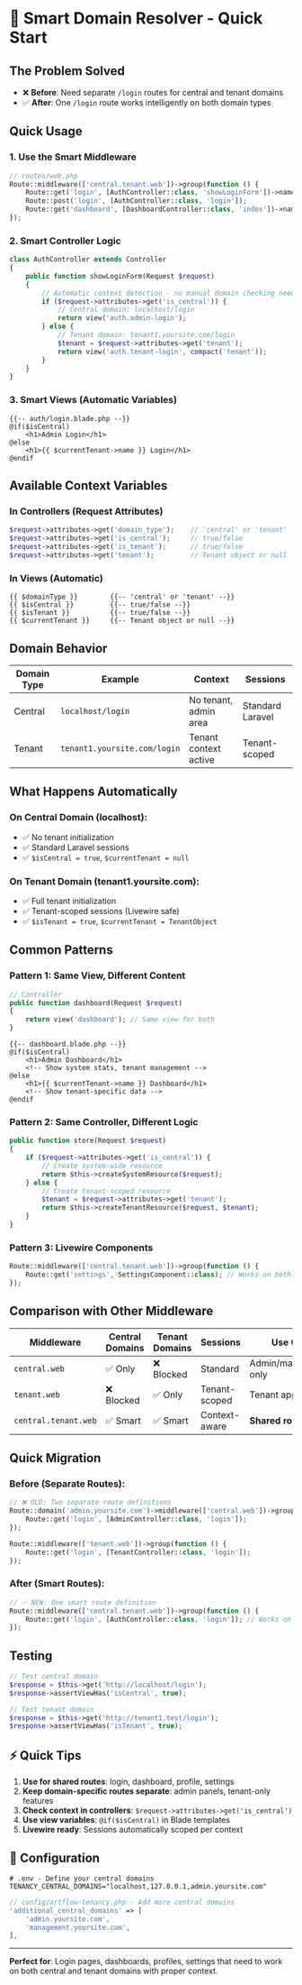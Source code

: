 # 🚀 Smart Domain Resolver - Quick Start

## The Problem Solved
- ❌ **Before**: Need separate `/login` routes for central and tenant domains
- ✅ **After**: One `/login` route works intelligently on both domain types

## Quick Usage

### 1. Use the Smart Middleware
```php
// routes/web.php
Route::middleware(['central.tenant.web'])->group(function () {
    Route::get('login', [AuthController::class, 'showLoginForm'])->name('login');
    Route::post('login', [AuthController::class, 'login']);
    Route::get('dashboard', [DashboardController::class, 'index'])->name('dashboard');
});
```

### 2. Smart Controller Logic
```php
class AuthController extends Controller
{
    public function showLoginForm(Request $request)
    {
        // Automatic context detection - no manual domain checking needed!
        if ($request->attributes->get('is_central')) {
            // Central domain: localhost/login
            return view('auth.admin-login');
        } else {
            // Tenant domain: tenant1.yoursite.com/login
            $tenant = $request->attributes->get('tenant');
            return view('auth.tenant-login', compact('tenant'));
        }
    }
}
```

### 3. Smart Views (Automatic Variables)
```blade
{{-- auth/login.blade.php --}}
@if($isCentral)
    <h1>Admin Login</h1>
@else
    <h1>{{ $currentTenant->name }} Login</h1>
@endif
```

## Available Context Variables

### In Controllers (Request Attributes)
```php
$request->attributes->get('domain_type');    // 'central' or 'tenant'
$request->attributes->get('is_central');     // true/false
$request->attributes->get('is_tenant');      // true/false  
$request->attributes->get('tenant');         // Tenant object or null
```

### In Views (Automatic)
```blade
{{ $domainType }}        {{-- 'central' or 'tenant' --}}
{{ $isCentral }}         {{-- true/false --}}
{{ $isTenant }}          {{-- true/false --}}
{{ $currentTenant }}     {{-- Tenant object or null --}}
```

## Domain Behavior

| Domain Type | Example | Context | Sessions |
|-------------|---------|---------|----------|
| Central | `localhost/login` | No tenant, admin area | Standard Laravel |
| Tenant | `tenant1.yoursite.com/login` | Tenant context active | Tenant-scoped |

## What Happens Automatically

### On Central Domain (localhost):
- ✅ No tenant initialization
- ✅ Standard Laravel sessions
- ✅ `$isCentral = true`, `$currentTenant = null`

### On Tenant Domain (tenant1.yoursite.com):
- ✅ Full tenant initialization
- ✅ Tenant-scoped sessions (Livewire safe)
- ✅ `$isTenant = true`, `$currentTenant = TenantObject`

## Common Patterns

### Pattern 1: Same View, Different Content
```php
// Controller
public function dashboard(Request $request)
{
    return view('dashboard'); // Same view for both
}
```
```blade
{{-- dashboard.blade.php --}}
@if($isCentral)
    <h1>Admin Dashboard</h1>
    <!-- Show system stats, tenant management -->
@else
    <h1>{{ $currentTenant->name }} Dashboard</h1>
    <!-- Show tenant-specific data -->
@endif
```

### Pattern 2: Same Controller, Different Logic
```php
public function store(Request $request)
{
    if ($request->attributes->get('is_central')) {
        // Create system-wide resource
        return $this->createSystemResource($request);
    } else {
        // Create tenant-scoped resource
        $tenant = $request->attributes->get('tenant');
        return $this->createTenantResource($request, $tenant);
    }
}
```

### Pattern 3: Livewire Components
```php
Route::middleware(['central.tenant.web'])->group(function () {
    Route::get('settings', SettingsComponent::class); // Works on both!
});
```

## Comparison with Other Middleware

| Middleware | Central Domains | Tenant Domains | Sessions | Use Case |
|------------|----------------|----------------|----------|----------|
| `central.web` | ✅ Only | ❌ Blocked | Standard | Admin/management only |
| `tenant.web` | ❌ Blocked | ✅ Only | Tenant-scoped | Tenant app only |
| `central.tenant.web` | ✅ Smart | ✅ Smart | Context-aware | **Shared routes** |

## Quick Migration

### Before (Separate Routes):
```php
// ❌ OLD: Two separate route definitions
Route::domain('admin.yoursite.com')->middleware(['central.web'])->group(function () {
    Route::get('login', [AdminController::class, 'login']);
});

Route::middleware(['tenant.web'])->group(function () {
    Route::get('login', [TenantController::class, 'login']);
});
```

### After (Smart Routes):
```php
// ✅ NEW: One smart route definition
Route::middleware(['central.tenant.web'])->group(function () {
    Route::get('login', [AuthController::class, 'login']); // Works on both!
});
```

## Testing

```php
// Test central domain
$response = $this->get('http://localhost/login');
$response->assertViewHas('isCentral', true);

// Test tenant domain  
$response = $this->get('http://tenant1.test/login');
$response->assertViewHas('isTenant', true);
```

## ⚡ Quick Tips

1. **Use for shared routes**: login, dashboard, profile, settings
2. **Keep domain-specific routes separate**: admin panels, tenant-only features
3. **Check context in controllers**: `$request->attributes->get('is_central')`
4. **Use view variables**: `@if($isCentral)` in Blade templates
5. **Livewire ready**: Sessions automatically scoped per context

## 🔧 Configuration

```env
# .env - Define your central domains
TENANCY_CENTRAL_DOMAINS="localhost,127.0.0.1,admin.yoursite.com"
```

```php
// config/artflow-tenancy.php - Add more central domains
'additional_central_domains' => [
    'admin.yoursite.com',
    'management.yoursite.com',
],
```

---
**Perfect for**: Login pages, dashboards, profiles, settings that need to work on both central and tenant domains with proper context.
